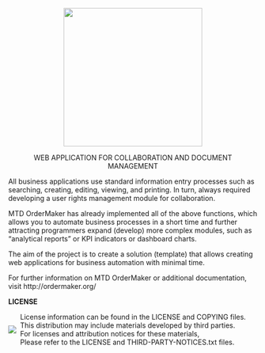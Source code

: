 <p align="center">
  <a href="http://ordermaker.org">
    <img  width="280" src="http://ordermaker.org/imgs/logo-ordermaker.png"/>
  </a>
  <p align="center">WEB APPLICATION FOR COLLABORATION AND DOCUMENT MANAGEMENT</p>
</p>

<p>
  All business applications use standard information entry processes such as searching, creating, editing, viewing, and printing. In turn, always required developing a user rights management module for collaboration.
</p>
<p>
  MTD OrderMaker has already implemented all of the above functions, which allows you to automate business processes in a short time and further attracting programmers expand (develop) more complex modules, such as “analytical reports” or KPI indicators or dashboard charts.
</p>

<p>
  The aim of the project is to create a solution (template) that allows creating web applications for business automation with minimal time.
</p>

<p>
  For further information  on MTD OrderMaker or additional documentation, visit http://ordermaker.org/
</p>

<strong>LICENSE</strong>
<div style="display: flex; align-items: center; flex-wrap:wrap">
  <div>
    <img src="http://ordermaker.org/imgs/gplv3.png" />
  </div>
  <div style="padding-left: 8px; flex-grow: 1">
    <div>
      License information can be found in the LICENSE and COPYING files.
    </div>
    <div>
      This distribution may include materials developed by third parties.
    </div>
    <div>
      For licenses and attribution notices for these materials,
    </div>
    <div>
      Please refer to the LICENSE and THIRD-PARTY-NOTICES.txt files.
    </div>
  </div>
</div>





